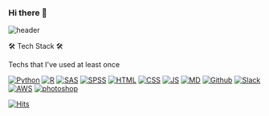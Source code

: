 ### Hi there 👋
![header](https://capsule-render.vercel.app/api?type=wave&color=auto&height=300&section=header&text=jin's%20github&fontSize=90)

🛠 Tech Stack 🛠

Techs that I've used at least once

[![Python](https://img.shields.io/badge/Python-3776AB?style=flat-square&logo=Python&logoColor=black)](github.com/ajinjo)
[![R](https://img.shields.io/badge/R-276DC3?style=flat-square&logo=R&logoColor=black)](github.com/ajinjo)
[![SAS](https://img.shields.io/badge/SAS-005386?style=flat-square&logo=SAS&logoColor=black)](github.com/ajinjo)
[![SPSS](https://img.shields.io/badge/SPSS-C70A0C?style=flat-square&logo=SPSS&logoColor=black)](github.com/ajinjo)
[![HTML](https://img.shields.io/badge/HTML-E34F26?style=flat-square&logo=HTML&logoColor=black)](github.com/ajinjo)
[![CSS](https://img.shields.io/badge/CSS-1572B6?style=flat-square&logo=CSS&logoColor=black)](github.com/ajinjo)
[![JS](https://img.shields.io/badge/JavaScript-F7DF1E?style=flat-square&logo=JavaScript&logoColor=black)](github.com/ajinjo)
[![MD](https://img.shields.io/badge/Markdown-000000?style=flat-square&logo=Markdown&logoColor=black)](github.com/ajinjo)
[![Github](https://img.shields.io/badge/Github-181717?style=flat-square&logo=Github&logoColor=black)](github.com/ajinjo)
[![Slack](https://img.shields.io/badge/Slack-4A154B?style=flat-square&logo=Slack&logoColor=black)](github.com/ajinjo)
[![AWS](https://img.shields.io/badge/aws-232F3E?style=flat-square&logo=AWS&logoColor=black)](github.com/ajinjo)
[![photoshop](https://img.shields.io/badge/photoshop-31A8FF?style=flat-square&logo=Photoshop&logoColor=black)](github.com/ajinjo)

[![Hits](https://hits.seeyoufarm.com/api/count/incr/badge.svg?url=https%3A%2F%2Fgithub.com%2Fajinjo%2Fhit-counter&count_bg=%23F28AAF&title_bg=%23B3A610&icon=github.svg&icon_color=%23E7E7E7&title=hits&edge_flat=true)](https://hits.seeyoufarm.com)

<!--
**ajinjo/ajinjo** is a ✨ _special_ ✨ repository because its `README.md` (this file) appears on your GitHub profile.

Here are some ideas to get you started:

- 🔭 I’m currently working on ...
- 🌱 I’m currently learning ...
- 👯 I’m looking to collaborate on ...
- 🤔 I’m looking for help with ...
- 💬 Ask me about ...
- 📫 How to reach me: ...
- 😄 Pronouns: ...
- ⚡ Fun fact: ...
-->
